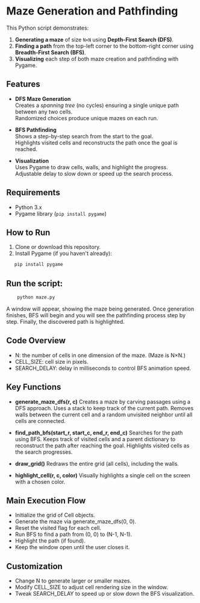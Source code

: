 # Maze Generation and Pathfinding

This Python script demonstrates:
1. **Generating a maze** of size `N×N` using **Depth-First Search (DFS)**.
2. **Finding a path** from the top-left corner to the bottom-right corner using **Breadth-First Search (BFS)**.
3. **Visualizing** each step of both maze creation and pathfinding with Pygame.

## Features

- **DFS Maze Generation**  
  Creates a *spanning tree* (no cycles) ensuring a single unique path between any two cells.  
  Randomized choices produce unique mazes on each run.

- **BFS Pathfinding**  
  Shows a step-by-step search from the start to the goal.  
  Highlights visited cells and reconstructs the path once the goal is reached.

- **Visualization**  
  Uses Pygame to draw cells, walls, and highlight the progress.  
  Adjustable delay to slow down or speed up the search process.

## Requirements

- Python 3.x  
- Pygame library (`pip install pygame`)

## How to Run

1. Clone or download this repository.
2. Install Pygame (if you haven't already):
```bash
   pip install pygame
```

## Run the script:
```bash
    python maze.py
```
A window will appear, showing the maze being generated. Once generation finishes, BFS will begin and you will see the pathfinding process step by step. Finally, the discovered path is highlighted.

## Code Overview

- N: the number of cells in one dimension of the maze. (Maze is N×N.)
- CELL_SIZE: cell size in pixels.
- SEARCH_DELAY: delay in milliseconds to control BFS animation speed.

## Key Functions

- **generate_maze_dfs(r, c)**
        Creates a maze by carving passages using a DFS approach.
        Uses a stack to keep track of the current path.
        Removes walls between the current cell and a random unvisited neighbor until all cells are connected.

- **find_path_bfs(start_r, start_c, end_r, end_c)**
        Searches for the path using BFS. 
        Keeps track of visited cells and a parent dictionary to reconstruct the path after reaching the goal.
        Highlights visited cells as the search progresses.

- **draw_grid()**
        Redraws the entire grid (all cells), including the walls.

- **highlight_cell(r, c, color)**
        Visually highlights a single cell on the screen with a chosen color.

## Main Execution Flow

- Initialize the grid of Cell objects.
- Generate the maze via generate_maze_dfs(0, 0).
- Reset the visited flag for each cell.
- Run BFS to find a path from (0, 0) to (N-1, N-1).
- Highlight the path (if found).
- Keep the window open until the user closes it.

## Customization

- Change N to generate larger or smaller mazes.
- Modify CELL_SIZE to adjust cell rendering size in the window.
-  Tweak SEARCH_DELAY to speed up or slow down the BFS visualization.